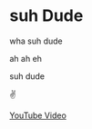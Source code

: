 # suh Dude

wha suh dude

ah ah eh

suh dude

✌

[YouTube Video](https://www.youtube.com/shorts/ypj7OoBB5LE)
